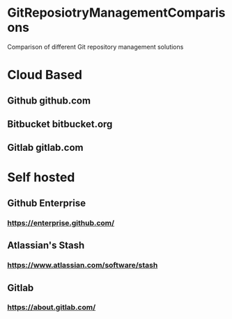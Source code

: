 GitReposiotryManagementComparisons
==================================

Comparison of different Git repository management solutions


# Cloud Based

## Github github.com

## Bitbucket bitbucket.org

## Gitlab gitlab.com


# Self hosted 

## Github Enterprise

### https://enterprise.github.com/

## Atlassian's Stash

### https://www.atlassian.com/software/stash

## Gitlab

### https://about.gitlab.com/
